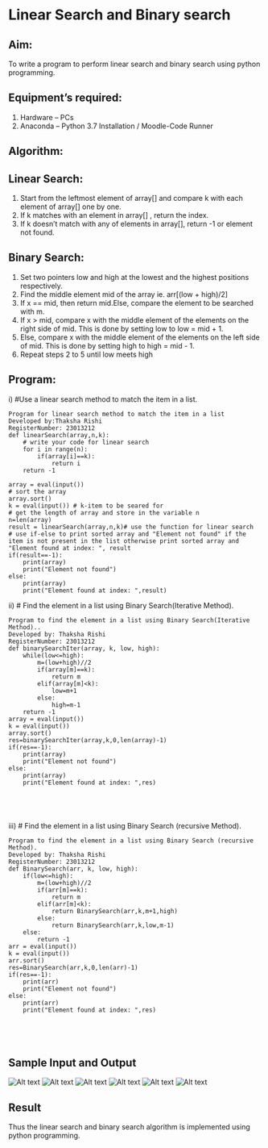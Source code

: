 # Linear Search and Binary search
## Aim:
To write a program to perform linear search and binary search using python programming.
## Equipment’s required:
1.	Hardware – PCs
2.	Anaconda – Python 3.7 Installation / Moodle-Code Runner
## Algorithm:
## Linear Search:
1.	Start from the leftmost element of array[] and compare k with each element of array[] one by one.
2.	If k matches with an element in array[] , return the index.
3.	If k doesn’t match with any of elements in array[], return -1 or element not found.
## Binary Search:
1.	Set two pointers low and high at the lowest and the highest positions respectively.
2.	Find the middle element mid of the array ie. arr[(low + high)/2]
3.	If x == mid, then return mid.Else, compare the element to be searched with m.
4.	If x > mid, compare x with the middle element of the elements on the right side of mid. This is done by setting low to low = mid + 1.
5.	Else, compare x with the middle element of the elements on the left side of mid. This is done by setting high to high = mid - 1.
6.	Repeat steps 2 to 5 until low meets high
## Program:
i)	#Use a linear search method to match the item in a list.
```
Program for linear search method to match the item in a list
Developed by:Thaksha Rishi
RegisterNumber: 23013212
def linearSearch(array,n,k):
    # write your code for linear search
    for i in range(n):
        if(array[i]==k):
            return i
    return -1
    
array = eval(input())
# sort the array
array.sort()
k = eval(input()) # k-item to be seared for
# get the length of array and store in the variable n
n=len(array)
result = linearSearch(array,n,k)# use the function for linear search
# use if-else to print sorted array and "Element not found" if the item is not present in the list otherwise print sorted array and "Element found at index: ", result
if(result==-1):
    print(array)
    print("Element not found")
else:
    print(array)
    print("Element found at index: ",result)
```


ii)	# Find the element in a list using Binary Search(Iterative Method).
``` 
Program to find the element in a list using Binary Search(Iterative Method)..
Developed by: Thaksha Rishi
RegisterNumber: 23013212
def binarySearchIter(array, k, low, high):
    while(low<=high):
        m=(low+high)//2
        if(array[m]==k):
            return m
        elif(array[m]<k):
            low=m+1
        else:
            high=m-1
    return -1
array = eval(input())
k = eval(input())
array.sort()
res=binarySearchIter(array,k,0,len(array)-1)
if(res==-1):
    print(array)
    print("Element not found")
else:
    print(array)
    print("Element found at index: ",res)





```
iii)	# Find the element in a list using Binary Search (recursive Method).
```
Program to find the element in a list using Binary Search (recursive Method).
Developed by: Thaksha Rishi
RegisterNumber: 23013212
def BinarySearch(arr, k, low, high):
    if(low<=high):
        m=(low+high)//2
        if(arr[m]==k):
            return m
        elif(arr[m]<k):
            return BinarySearch(arr,k,m+1,high)
        else:
            return BinarySearch(arr,k,low,m-1)
    else:
        return -1
arr = eval(input())
k = eval(input())
arr.sort()
res=BinarySearch(arr,k,0,len(arr)-1)
if(res==-1):
    print(arr)
    print("Element not found")
else:
    print(arr)
    print("Element found at index: ",res)





```
## Sample Input and Output
![Alt text](<Screenshot 2023-12-21 182010.png>)
![Alt text](<Screenshot 2023-12-21 182132.png>)
![Alt text](<Screenshot 2023-12-21 182146.png>)
![Alt text](<Screenshot 2023-12-21 182229.png>)
![Alt text](<Screenshot 2023-12-21 182246.png>)
![Alt text](<Screenshot 2023-12-21 182311.png>)




## Result
Thus the linear search and binary search algorithm is implemented using python programming.